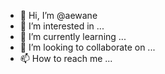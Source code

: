 - 👋 Hi, I’m @aewane
- 👀 I’m interested in ...
- 🌱 I’m currently learning ...
- 💞️ I’m looking to collaborate on ...
- 📫 How to reach me ...

<!---
aewane/aewane is a ✨ special ✨ repository because its `README.md` (this file) appears on your GitHub profile.
You can click the Preview link to take a look at your changes.
--->
